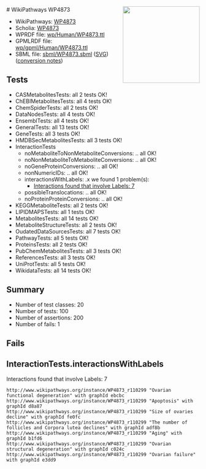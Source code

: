 <img style="float: right; width: 200px" src="../logo.png" />
# WikiPathways WP4873

* WikiPathways: [WP4873](https://identifiers.org/wikipathways:WP4873)
* Scholia: [WP4873](https://scholia.toolforge.org/wikipathways/WP4873)
* WPRDF file: [wp/Human/WP4873.ttl](../wp/Human/WP4873.ttl)
* GPMLRDF file: [wp/gpml/Human/WP4873.ttl](../wp/gpml/Human/WP4873.ttl)
* SBML file: [sbml/WP4873.sbml](../sbml/WP4873.sbml) ([SVG](../sbml/WP4873.svg)) ([conversion notes](../sbml/WP4873.txt))

## Tests
* CASMetabolitesTests: all 2 tests OK!
* ChEBIMetabolitesTests: all 4 tests OK!
* ChemSpiderTests: all 2 tests OK!
* DataNodesTests: all 4 tests OK!
* EnsemblTests: all 4 tests OK!
* GeneralTests: all 13 tests OK!
* GeneTests: all 3 tests OK!
* HMDBSecMetabolitesTests: all 3 tests OK!
* InteractionTests
    * noMetaboliteToNonMetaboliteConversions: .. all OK!
    * noNonMetaboliteToMetaboliteConversions: .. all OK!
    * noGeneProteinConversions: .. all OK!
    * nonNumericIDs: .. all OK!
    * interactionsWithLabels: .x we found 1 problem(s):
        * [Interactions found that involve Labels: 7](#630d267e)
    * possibleTranslocations: .. all OK!
    * noProteinProteinConversions: .. all OK!
* KEGGMetaboliteTests: all 2 tests OK!
* LIPIDMAPSTests: all 1 tests OK!
* MetabolitesTests: all 14 tests OK!
* MetaboliteStructureTests: all 2 tests OK!
* OudatedDataSourcesTests: all 7 tests OK!
* PathwayTests: all 5 tests OK!
* ProteinsTests: all 2 tests OK!
* PubChemMetabolitesTests: all 3 tests OK!
* ReferencesTests: all 3 tests OK!
* UniProtTests: all 5 tests OK!
* WikidataTests: all 14 tests OK!


## Summary

* Number of test classes: 20
* Number of tests: 100
* Number of assertions: 200
* Number of fails: 1

## Fails

<a name="630d267e" />

## InteractionTests.interactionsWithLabels

Interactions found that involve Labels: 7
```
http://www.wikipathways.org/instance/WP4873_r110299 "Ovarian functional degeneration" with graphId ebcbc
http://www.wikipathways.org/instance/WP4873_r110299 "Apoptosis" with graphId d8a87
http://www.wikipathways.org/instance/WP4873_r110299 "Size of ovaries decline" with graphId fe0fc
http://www.wikipathways.org/instance/WP4873_r110299 "The number of follicles and Corpora lutea declines" with graphId adf8b
http://www.wikipathways.org/instance/WP4873_r110299 "Aging" with graphId b1fd6
http://www.wikipathways.org/instance/WP4873_r110299 "Ovarian structural degeneration" with graphId c024c
http://www.wikipathways.org/instance/WP4873_r110299 "Ovarian failure" with graphId e3dd9
```

